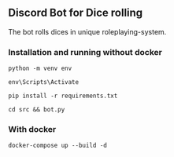 ## Discord Bot for Dice rolling

The bot rolls dices in unique roleplaying-system.

### Installation and running without docker

`python -m venv env`

`env\Scripts\Activate`

`pip install -r requirements.txt`

`cd src && bot.py`

### With docker

`docker-compose up --build -d`
